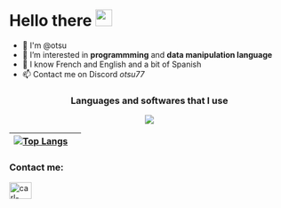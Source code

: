 # **Hello there** <img src="https://raw.githubusercontent.com/MartinHeinz/MartinHeinz/master/wave.gif" width="30px">
- 🙌 I'm @otsu
- 👀 I’m interested in **programmming** and **data manipulation language**
- 🌙 I know French and English and a bit of Spanish
- 📫 Contact me on Discord *otsu77*


<h3 align="center">
Languages and softwares that I use
</h3>
<p align="center">

 <a href="https://skillicons.dev">
  
 <img align="center" img src="https://skillicons.dev/icons?i=js,html,git,css,c,discord,ps,ae,vscode,py,java,linux,php,"/>
  
 </a>

| [![Top Langs](https://github-readme-stats.vercel.app/api/top-langs/?username=otsubyo&theme=tokyonight)](https://github.com/anuraghazra/github-readme-stats) |   <a href="https://awesome-github-stats.azurewebsites.net/index.html??cardType=github&theme=tokyonight&preferLogin=true"> </a>
| ------------- | ------------- |
  
<h3 align="left">Contact me:</h3>
<a href="https://linkedin.com/in/carlpremi" target="blank"><img align="center" src="https://raw.githubusercontent.com/rahuldkjain/github-profile-readme-generator/master/src/images/icons/Social/linked-in-alt.svg" alt="carl-premi" height="30" width="40" /></a>
</p>




